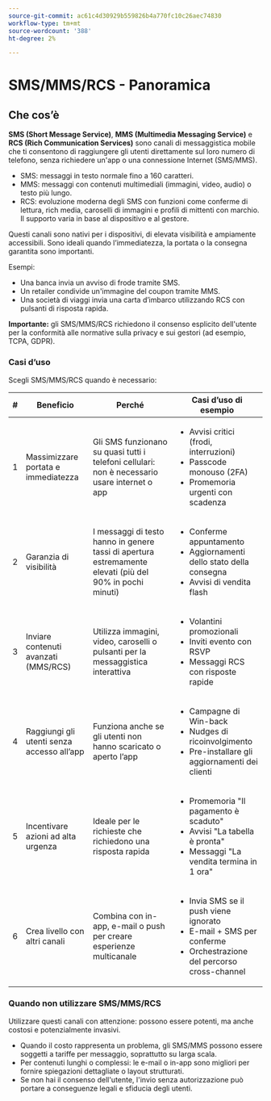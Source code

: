 ```yaml
---
source-git-commit: ac61c4d30929b559826b4a770fc10c26aec74830
workflow-type: tm+mt
source-wordcount: '388'
ht-degree: 2%

---
```

# SMS/MMS/RCS - Panoramica

## Che cos’è

**SMS (Short Message Service)**, **MMS (Multimedia Messaging Service)** e **RCS (Rich Communication Services)** sono canali di messaggistica mobile che ti consentono di raggiungere gli utenti direttamente sul loro numero di telefono, senza richiedere un&#39;app o una connessione Internet (SMS/MMS).

* SMS: messaggi in testo normale fino a 160 caratteri.
* MMS: messaggi con contenuti multimediali (immagini, video, audio) o testo più lungo.
* RCS: evoluzione moderna degli SMS con funzioni come conferme di lettura, rich media, caroselli di immagini e profili di mittenti con marchio. Il supporto varia in base al dispositivo e al gestore.

Questi canali sono nativi per i dispositivi, di elevata visibilità e ampiamente accessibili. Sono ideali quando l’immediatezza, la portata o la consegna garantita sono importanti.

Esempi:

* Una banca invia un avviso di frode tramite SMS.
* Un retailer condivide un&#39;immagine del coupon tramite MMS.
* Una società di viaggi invia una carta d’imbarco utilizzando RCS con pulsanti di risposta rapida.

**Importante:** gli SMS/MMS/RCS richiedono il consenso esplicito dell&#39;utente per la conformità alle normative sulla privacy e sui gestori (ad esempio, TCPA, GDPR).

### Casi d’uso

Scegli SMS/MMS/RCS quando è necessario:

| # | Beneficio | Perché | Casi d’uso di esempio |
|---|---------|-----|-------------------|
| 1 | Massimizzare portata e immediatezza | Gli SMS funzionano su quasi tutti i telefoni cellulari: non è necessario usare internet o app | <ul><li>Avvisi critici (frodi, interruzioni)</li><li>Passcode monouso (2FA)</li><li>Promemoria urgenti con scadenza</li></ul> |
| 2 | Garanzia di visibilità | I messaggi di testo hanno in genere tassi di apertura estremamente elevati (più del 90% in pochi minuti) | <ul><li>Conferme appuntamento</li><li>Aggiornamenti dello stato della consegna</li><li>Avvisi di vendita flash</li></ul> |
| 3 | Inviare contenuti avanzati (MMS/RCS) | Utilizza immagini, video, caroselli o pulsanti per la messaggistica interattiva | <ul><li>Volantini promozionali</li><li>Inviti evento con RSVP</li><li>Messaggi RCS con risposte rapide</li></ul> |
| 4 | Raggiungi gli utenti senza accesso all’app | Funziona anche se gli utenti non hanno scaricato o aperto l’app | <ul><li>Campagne di Win-back</li><li>Nudges di ricoinvolgimento</li><li>Pre-installare gli aggiornamenti dei clienti</li></ul> |
| 5 | Incentivare azioni ad alta urgenza | Ideale per le richieste che richiedono una risposta rapida | <ul><li>Promemoria &quot;Il pagamento è scaduto&quot;</li><li>Avvisi &quot;La tabella è pronta&quot;</li><li>Messaggi &quot;La vendita termina in 1 ora&quot;</li></ul> |
| 6 | Crea livello con altri canali | Combina con in-app, e-mail o push per creare esperienze multicanale | <ul><li>Invia SMS se il push viene ignorato</li><li>E-mail + SMS per conferme</li><li>Orchestrazione del percorso cross-channel</li></ul> |

### Quando non utilizzare SMS/MMS/RCS

Utilizzare questi canali con attenzione: possono essere potenti, ma anche costosi e potenzialmente invasivi.

* Quando il costo rappresenta un problema, gli SMS/MMS possono essere soggetti a tariffe per messaggio, soprattutto su larga scala.
* Per contenuti lunghi o complessi: le e-mail o in-app sono migliori per fornire spiegazioni dettagliate o layout strutturati.
* Se non hai il consenso dell&#39;utente, l&#39;invio senza autorizzazione può portare a conseguenze legali e sfiducia degli utenti.
